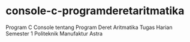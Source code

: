 # console-c-programderetaritmatika
Program C Console tentang Program Deret Aritmatika
Tugas Harian Semester 1 Politeknik Manufaktur Astra
